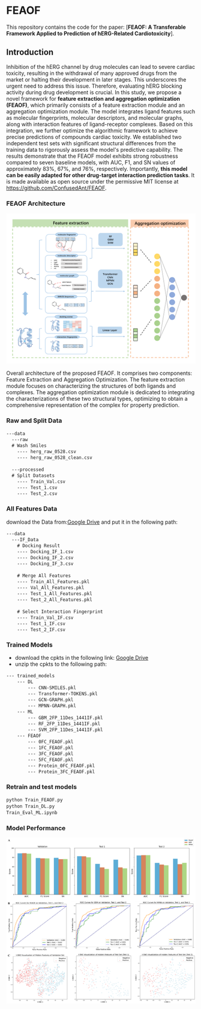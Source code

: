# FEAOF

This repository contains the code for the paper: [**FEAOF: A Transferable Framework Applied to Prediction of hERG-Related Cardiotoxicity**]. 

## Introduction

Inhibition of the hERG channel by drug molecules can lead to severe cardiac toxicity, resulting in the withdrawal of many approved drugs from the market or halting their development in later stages. This underscores the urgent need to address this issue. Therefore, evaluating hERG blocking activity during drug development is crucial. In this study, we propose a novel framework for **feature extraction and aggregation optimization (FEAOF)**, which primarily consists of a feature extraction module and an aggregation optimization module. The model integrates ligand features such as molecular fingerprints, molecular descriptors, and molecular graphs, along with interaction features of ligand-receptor complexes. Based on this integration, we further optimize the algorithmic framework to achieve precise predictions of compounds cardiac toxicity. We established two independent test sets with significant structural differences from the training data to rigorously assess the model's predictive capability. The results demonstrate that the FEAOF model exhibits strong robustness compared to seven baseline models, with AUC, F1, and SN values of approximately 83%, 67%, and 76%, respectively. Importantly, **this model can be easily adapted for other drug-target interaction prediction tasks**. It is made available as open source under the permissive MIT license at https://github.com/ConfusedAnt/FEAOF.

### FEAOF Architecture

![FEAOF](./docs/Architecture.png)

Overall architecture of the proposed FEAOF. It comprises two components: Feature Extraction and Aggregation Optimization. The feature extraction module focuses on characterizing the structures of both ligands and complexes. The aggregation optimization module is dedicated to integrating the characterizations of these two structural types, optimizing to obtain a comprehensive representation of the complex for property prediction.

### Raw and Split Data
```
---data
  ---raw
  # Wash Smiles
    ---- herg_raw_0528.csv
    ---- herg_raw_0528_clean.csv

  ---processed
  # Split Datasets
    ---- Train_Val.csv
    ---- Test_1.csv
    ---- Test_2.csv
```
### All Features Data

download the Data from:[Google Drive](https://drive.google.com/file/d/1vNyzwNYav4-BiDR-CxW4PrFIjaNRIJPY/view?usp=drive_link) and put it in the following path:

```
---data
  ---IF_Data
    # Docking Result
    ---- Docking_IF_1.csv
    ---- Docking_IF_2.csv
    ---- Docking_IF_3.csv

    # Merge All Features
    ---- Train_All_Features.pkl
    ---- Val_All_Features.pkl
    ---- Test_1_All_Features.pkl
    ---- Test_2_All_Features.pkl

    # Select Interaction Fingerprint
    ---- Train_Val_IF.csv
    ---- Test_1_IF.csv
    ---- Test_2_IF.csv
```

### Trained Models

- download the cpkts in the following link: [Google Drive](https://drive.google.com/file/d/1qWF9zhevi33jVZwWYAG1djefvxiZvm5M/view?usp=drive_link)
- unzip the cpkts to the following path:
```
--- trained_models
    --- DL
        --- CNN-SMILES.pkl
        --- Transformer-TOKENS.pkl
        --- GCN-GRAPH.pkl
        --- MPNN-GRAPH.pkl
    --- ML
        --- GBM_2FP_11Des_1441IF.pkl
        --- RF_2FP_11Des_1441IF.pkl
        --- SVM_2FP_11Des_1441IF.pkl
    --- FEAOF
        --- 0FC_FEAOF.pkl
        --- 1FC_FEAOF.pkl
        --- 3FC_FEAOF.pkl
        --- 5FC_FEAOF.pkl
        --- Protein_0FC_FEAOF.pkl
        --- Protein_3FC_FEAOF.pkl
```

### Retrain and test models
```bash
python Train_FEAOF.py
python Train_DL.py
Train_Eval_ML.ipynb
```

### Model Performance
![Performance](./docs/Performance.png)



